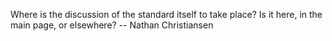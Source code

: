 Where is the discussion of the standard itself to take place? Is it
here, in the main page, or elsewhere? -- Nathan Christiansen